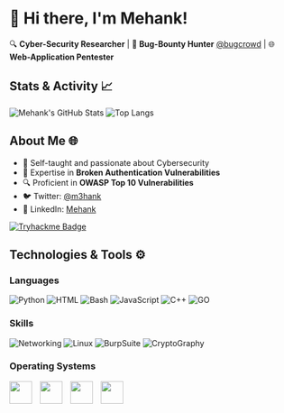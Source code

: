 # 👋 Hi there, I'm Mehank!


🔍 **Cyber-Security Researcher** | 🐞 **Bug-Bounty Hunter** [@bugcrowd](https://www.bugcrowd.com/) | 🌐 **Web-Application Pentester**



## Stats & Activity 📈

![Mehank's GitHub Stats](https://github-readme-stats.vercel.app/api?username=M3hank&show_icons=true&theme=tokyonight)
![Top Langs](https://github-readme-stats.vercel.app/api/top-langs/?username=M3hank&layout=compact&theme=tokyonight&langs_count=8)

## About Me 🌐

- 🧠 Self-taught and passionate about Cybersecurity
- 🎯 Expertise in **Broken Authentication Vulnerabilities**
- 🔍 Proficient in **OWASP Top 10 Vulnerabilities**
- 🐦 Twitter: [@m3hank](https://twitter.com/M3hank)
- 💼 LinkedIn: [Mehank](https://www.linkedin.com/in/m3hank)

[![Tryhackme Badge](https://tryhackme-badges.s3.amazonaws.com/Mk617.png)](https://tryhackme.com/p/M3hank)

## Technologies & Tools ⚙️

### **Languages**
![Python](https://img.shields.io/badge/-Python-3776AB?&logo=python&logoColor=white&style=plastic&logoWidth=20)
![HTML](https://img.shields.io/badge/-HTML-E34F26?&logo=HTML5&logoColor=white&style=plastic&logoWidth=20)
![Bash](https://img.shields.io/badge/-Bash%20Scripting-4EAA25?logo=GNUBASH&logoColor=white&style=plastic&logoWidth=20)
![JavaScript](https://img.shields.io/badge/-JavaScript-F7DF1E?logo=JavaScript&logoColor=white&style=plastic&logoWidth=20)
![C++](https://img.shields.io/badge/-C++-00599C?logo=c%2b%2b&logoColor=white&style=plastic&logoWidth=20)
![GO](https://img.shields.io/badge/-Go-00ADD8?logo=go&logoColor=white&style=plastic&logoWidth=20)

### **Skills**
![Networking](https://img.shields.io/badge/-Networking-blue?style=plastic)
![Linux](https://img.shields.io/badge/%20-Linux-black?style=plastic)
![BurpSuite](https://img.shields.io/badge/%20-BurpSuite-orange?style=plastic)
![CryptoGraphy](https://img.shields.io/badge/%20-Cryptography-lightgrey?style=plastic)

### **Operating Systems**
<p align="left">
  <img src="https://user-images.githubusercontent.com/70057473/196029766-3e5ca608-48b3-4571-8a69-fd379ff2af2f.jpg" height="40" style="margin-right:10px;">
  <img src="https://user-images.githubusercontent.com/70057473/196029889-d545acf6-a5da-4838-b40f-633c23f27efc.jpg" height="40" style="margin-right:10px;">
  <img src="https://user-images.githubusercontent.com/70057473/196030040-6c63ade1-3250-4fda-95a8-3cc63b592623.jpg" height="40" style="margin-right:10px;">
  <img src="https://user-images.githubusercontent.com/70057473/196030156-56ae66cd-eb70-4cc5-9585-b3c4f4700c74.jpg" height="40" style="margin-right:10px;">
</p>
